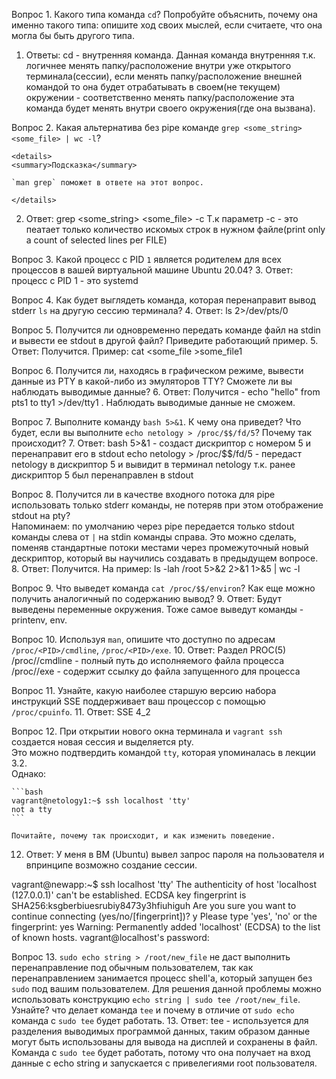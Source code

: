 Вопрос 1. Какого типа команда `cd`? Попробуйте объяснить, почему она именно такого типа: опишите ход своих мыслей, если считаете, что она могла бы быть другого типа.
1. Ответы: cd - внутренняя команда. Данная команда внутренняя т.к. логичнее менять папку/расположение внутри уже открытого терминала(сессии), если менять папку/расположение внешней командой то она будет отрабатывать в своем(не текущем) окружении - соответственно менять папку/расположение эта команда будет менять внутри своего окружения(где она вызвана).

Вопрос 2. Какая альтернатива без pipe команде `grep <some_string> <some_file> | wc -l`?   

	<details>
	<summary>Подсказка</summary>

	`man grep` поможет в ответе на этот вопрос. 

	</details>
2. Ответ: grep <some_string> <some_file> -c Т.к параметр -c - это пеатает только количество искомых строк в нужном файле(print only a count of selected lines per FILE)

Вопрос 3. Какой процесс с PID `1` является родителем для всех процессов в вашей виртуальной машине Ubuntu 20.04?
3. Ответ: процесс с PID 1 - это systemd

Вопрос 4. Как будет выглядеть команда, которая перенаправит вывод stderr `ls` на другую сессию терминала?
4. Ответ: ls 2>/dev/pts/0

Вопрос 5. Получится ли одновременно передать команде файл на stdin и вывести ее stdout в другой файл? Приведите работающий пример.
5. Ответ: Получится. Пример: cat <some_file >some_file1 

Вопрос 6. Получится ли, находясь в графическом режиме, вывести данные из PTY в какой-либо из эмуляторов TTY? Сможете ли вы наблюдать выводимые данные?
6. Ответ: Получится - echo "hello" from pts1 to tty1 >/dev/tty1 . Наблюдать выводимые данные не сможем.

Вопрос 7. Выполните команду `bash 5>&1`. К чему она приведет? Что будет, если вы выполните `echo netology > /proc/$$/fd/5`? Почему так происходит?
7. Ответ: bash 5>&1 - создаст дискриптор с номером 5 и перенаправит его в stdout 
	  echo netology > /proc/$$/fd/5 - передаст netology в дискриптор 5 и вывидит в терминал netology т.к. ранее дискриптор 5 был перенаправлен в stdout

Вопрос 8. Получится ли в качестве входного потока для pipe использовать только stderr команды, не потеряв при этом отображение stdout на pty?  
	Напоминаем: по умолчанию через pipe передается только stdout команды слева от `|` на stdin команды справа.
Это можно сделать, поменяв стандартные потоки местами через промежуточный новый дескриптор, который вы научились создавать в предыдущем вопросе.
8. Ответ: Получится. На пример: ls -lah /root 5>&2 2>&1 1>&5 | wc -l

Вопрос 9. Что выведет команда `cat /proc/$$/environ`? Как еще можно получить аналогичный по содержанию вывод?
9. Ответ: Будут выведены переменные окружения. Тоже самое выведут команды - printenv, env.

Вопрос 10. Используя `man`, опишите что доступно по адресам `/proc/<PID>/cmdline`, `/proc/<PID>/exe`.
10. Ответ: Раздел PROC(5) /proc/<PID>/cmdline - полный путь до исполняемого файла процесса
		   /proc/<PID>/exe - содержит ссылку до файла запущенного для процесса

Вопрос 11. Узнайте, какую наиболее старшую версию набора инструкций SSE поддерживает ваш процессор с помощью `/proc/cpuinfo`.
11. Ответ: SSE 4_2

Вопрос 12. При открытии нового окна терминала и `vagrant ssh` создается новая сессия и выделяется pty.  
	Это можно подтвердить командой `tty`, которая упоминалась в лекции 3.2.  
	Однако:

    ```bash
	vagrant@netology1:~$ ssh localhost 'tty'
	not a tty
    ```

	Почитайте, почему так происходит, и как изменить поведение.
12. Ответ: У меня в ВМ (Ubuntu) вывел запрос пароля на пользователя и впринципе возможно создание сессии.

vagrant@newapp:~$ ssh localhost 'tty'
The authenticity of host 'localhost (127.0.0.1)' can't be established.
ECDSA key fingerprint is SHA256:ksgberbiuesrubiy8473y3hfiuhiguh
Are you sure you want to continue connecting (yes/no/[fingerprint])? y
Please type 'yes', 'no' or the fingerprint: yes
Warning: Permanently added 'localhost' (ECDSA) to the list of known hosts.
vagrant@localhost's password:

Вопрос 13. `sudo echo string > /root/new_file` не даст выполнить перенаправление под обычным пользователем, так как перенаправлением занимается процесс shell'а, который запущен без `sudo` под вашим пользователем. Для решения данной проблемы можно использовать конструкцию `echo string | sudo tee /root/new_file`. Узнайте? что делает команда `tee` и почему в отличие от `sudo echo` команда с `sudo tee` будет работать.
13. Ответ: tee - используется для разделения выводимых программой данных, таким образом данные могут быть использованы для вывода на дисплей и сохранены в файл. Команда с `sudo tee` будет работать, потому что она получает на вход данные с echo string и запускается с привелегиями root пользователя.

